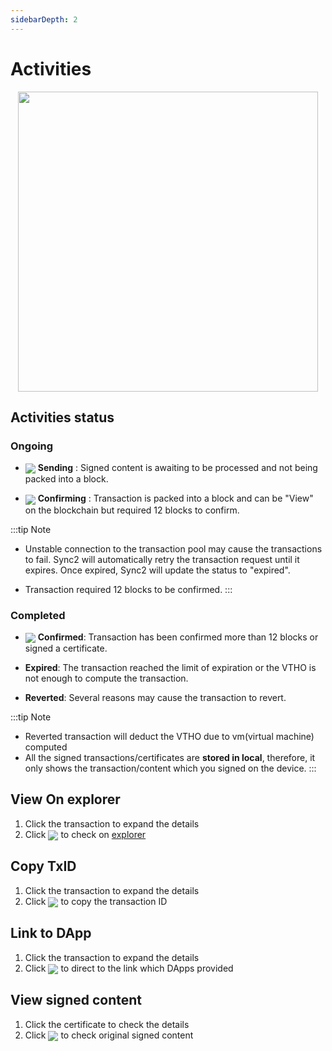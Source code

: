 ```yaml
---
sidebarDepth: 2
---
```


# Activities 
<p align="center">
<img height="480" src="~@public/images/sync2/activities.png" >
</p>

## Activities status

### Ongoing 
- <img src="~@public/images/sync2/done.svg" align=center /> **Sending** :  Signed content is awaiting to be processed and not being packed into a block.

- <img src="~@public/images/sync2/query_builder.svg" align=center /> **Confirming** : Transaction is packed into a block and can be "View" on the blockchain but required 12 blocks to confirm. 

:::tip Note
- Unstable connection to the transaction pool may cause the transactions to fail. Sync2 will automatically retry the transaction request until it expires. Once expired, Sync2 will update the status to "expired".

- Transaction required 12 blocks to be confirmed.
:::
### Completed
- <img src="~@public/images/sync2/done_all.svg" align=center /> **Confirmed**: Transaction has been confirmed more than 12 blocks or signed a certificate. 

- **Expired**: The transaction reached the limit of expiration or the VTHO is not enough to compute the transaction. 

- **Reverted**: Several reasons may cause the transaction to revert.

:::tip Note
- Reverted transaction will deduct the VTHO due to vm(virtual machine) computed 
- All the signed transactions/certificates are **stored in local**, therefore, it only shows the transaction/content which you signed on the device.
:::

## View On explorer <badge text="Transaction Only"/>
1. Click the transaction to expand the details
2. Click <img src="~@public/images/sync2/search.svg" align=center /> to check on [explorer](https://explorer.vechain.org)
## Copy TxID <badge text="Transaction Only"/>
1. Click the transaction to expand the details
2. Click <img src="~@public/images/sync2/content_copy.svg" align=center /> to copy the transaction ID
## Link to DApp
1. Click the transaction to expand the details
2. Click <img src="~@public/images/sync2/link.svg" align=center /> to direct to the link which DApps provided

## View signed content <badge text="Certificate Only"/>
1. Click the certificate to check the details
2. Click <img src="~@public/images/sync2/message.svg" align=center /> to check original signed content